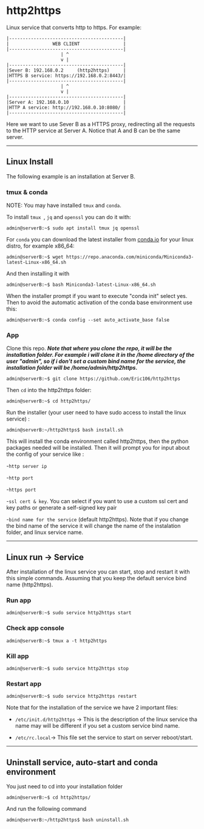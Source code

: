 # http2https
Linux service that converts http to https. For example: 
```console 
|------------------------------------------|
|                WEB CLIENT                |
|------------------------------------------|
                    | ^
                    v |
|------------------------------------------|
|Sever B: 192.168.0.2     (http2https)     |
|HTTPS B service: https://192.168.0.2:8443/|
|------------------------------------------|
                    | ^
                    v |
|------------------------------------------|
|Server A: 192.168.0.10                    |
|HTTP A service: http://192.168.0.10:8080/ |
|------------------------------------------|
```
Here we want to use Sever B as a HTTPS proxy, redirecting all the requests to the HTTP service at Server A. Notice that A and B can be the same server.

---

## Linux Install
The following example is an installation at Server B.

### **tmux & conda**
NOTE: You may have installed  `tmux` and `conda`.

To install `tmux `, `jq` and `openssl` you can do it with:
```console
admin@serverB:~$ sudo apt install tmux jq openssl
```
For `conda` you can download the latest installer from [conda.io](https://docs.conda.io/en/latest/miniconda.html) for your linux distro, for example x86_64: 
```console
admin@serverB:~$ wget https://repo.anaconda.com/miniconda/Miniconda3-latest-Linux-x86_64.sh
```
And then installing it with
```console
admin@serverB:~$ bash Miniconda3-latest-Linux-x86_64.sh
```
When the installer prompt if you want to execute "conda init" select yes. Then to avoid the automatic activation of the conda base environment use this:
```console
admin@serverB:~$ conda config --set auto_activate_base false
```
### **App**
Clone this repo. ***Note that where you clone the repo, it will be the installation folder. For example i will clone it in the /home directory of the user "admin", so if i don't set a custom bind name for the service, the installation folder will be /home/admin/http2https.*** 
```console
admin@serverB:~$ git clone https://github.com/Eric106/http2https
```
Then `cd` into the http2https folder:
```console
admin@serverB:~$ cd http2https/
```
Run the installer (your user need to have sudo access to install the linux service) :
```console
admin@serverB:~/http2https$ bash install.sh
```
This will install the conda environment called http2https, then the python packages needed will be installed. Then it will prompt you for input about the config of your service like : 

-`http server ip`

-`http port`

-`https port`

-`ssl cert & key`. You can select if you want to use a custom ssl cert and key paths or generate a self-signed key pair

-`bind name for the service` (default http2https). Note that if you change the bind name of the service it will change the name of the instalation folder, and linux service name.

---

## Linux run -> **Service**
After installation of the linux service you can start, stop and restart it with this simple commands. Assuming that you keep the default service bind name (http2https).

### **Run app**
```console
admin@serverB:~$ sudo service http2https start
```
### **Check app console**
```console
admin@serverB:~$ tmux a -t http2https
```
### **Kill app**
```console
admin@serverB:~$ sudo service http2https stop
```
### **Restart app**
```console
admin@serverB:~$ sudo service http2https restart
```
Note that for the installation of the service we have 2 important files:

- `/etc/init.d/http2https`  -> This is the description of the linux service tha name may will be different if you set a custom service bind name.

- `/etc/rc.local`-> This file set the service to start on server reboot/start.
---

## Uninstall service, auto-start and conda environment
You just need to cd into your installation folder 
```console
admin@serverB:~$ cd http2https/
```
And run the following command
```console
admin@serverB:~/http2https$ bash uninstall.sh
```
